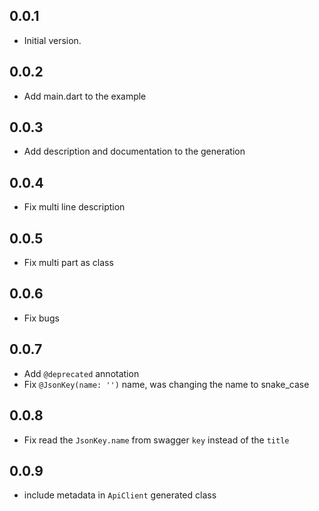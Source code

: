 ## 0.0.1

- Initial version.

## 0.0.2

- Add main.dart to the example

## 0.0.3

- Add description and documentation to the generation

## 0.0.4

- Fix multi line description

## 0.0.5

- Fix multi part as class

## 0.0.6

- Fix bugs

## 0.0.7

- Add `@deprecated` annotation
- Fix `@JsonKey(name: '')` name, was changing the name to snake_case

## 0.0.8

- Fix read the `JsonKey.name` from swagger `key` instead of the `title`

## 0.0.9

- include metadata in `ApiClient` generated class